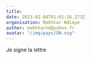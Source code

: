 ```yaml
---
title: 
date: 2023-02-04T01:01:16.273Z
organisation: Makhtar Ndiaye 
author: makhtarnd@yahoo.fr 
avatar: "/img/pays/SN.svg"
---
```


Je signe la lettre 